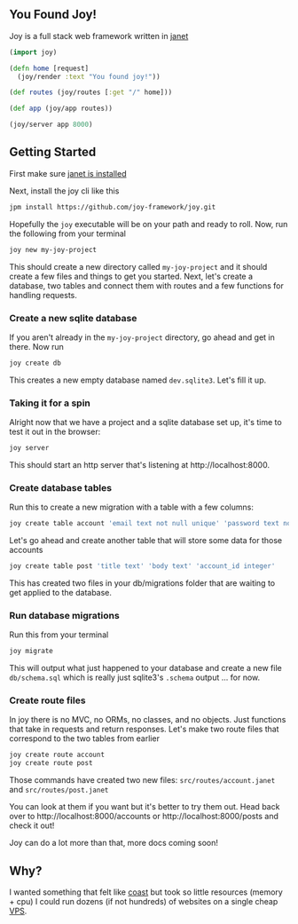 ## You Found Joy!

Joy is a full stack web framework written in [janet](https://github.com/janet-lang/janet)

```clojure
(import joy)

(defn home [request]
  (joy/render :text "You found joy!"))

(def routes (joy/routes [:get "/" home]))

(def app (joy/app routes))

(joy/server app 8000)
```

## Getting Started

First make sure [janet is installed](https://janet-lang.org/docs/index.html)

Next, install the joy cli like this

```sh
jpm install https://github.com/joy-framework/joy.git
```

Hopefully the `joy` executable will be on your path and ready to roll. Now, run the following from your terminal

```sh
joy new my-joy-project
```

This should create a new directory called `my-joy-project` and it should create a few files and things
to get you started. Next, let's create a database, two tables and connect them with routes and a few functions for handling requests.

### Create a new sqlite database

If you aren't already in the `my-joy-project` directory, go ahead and get in there. Now run

```sh
joy create db
```

This creates a new empty database named `dev.sqlite3`. Let's fill it up.

### Taking it for a spin

Alright now that we have a project and a sqlite database set up, it's time to test it out in the browser:

```sh
joy server
```

This should start an http server that's listening at http://localhost:8000.

### Create database tables

Run this to create a new migration with a table with a few columns:

```sh
joy create table account 'email text not null unique' 'password text not null'
```

Let's go ahead and create another table that will store some data for those accounts

```sh
joy create table post 'title text' 'body text' 'account_id integer'
```

This has created two files in your db/migrations folder that are waiting to get applied to the database.

### Run database migrations

Run this from your terminal

```sh
joy migrate
```

This will output what just happened to your database and create a new file `db/schema.sql` which is really just sqlite3's `.schema` output ... for now.

### Create route files

In joy there is no MVC, no ORMs, no classes, and no objects. Just functions that take in requests and return responses. Let's make two route files that correspond to the two tables from earlier

```sh
joy create route account
joy create route post
```

Those commands have created two new files: `src/routes/account.janet` and `src/routes/post.janet`

You can look at them if you want but it's better to try them out. Head back over to http://localhost:8000/accounts
or http://localhost:8000/posts and check it out!

Joy can do a lot more than that, more docs coming soon!

## Why?

I wanted something that felt like [coast](https://coastonclojure.com) but took so little resources (memory + cpu) I could run dozens (if not hundreds) of websites on a single cheap [VPS](https://www.vultr.com/?ref=7614094).
